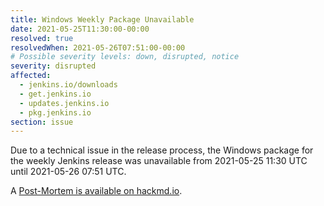 ```yaml
---
title: Windows Weekly Package Unavailable
date: 2021-05-25T11:30:00-00:00
resolved: true
resolvedWhen: 2021-05-26T07:51:00-00:00
# Possible severity levels: down, disrupted, notice
severity: disrupted
affected:
  - jenkins.io/downloads
  - get.jenkins.io
  - updates.jenkins.io
  - pkg.jenkins.io
section: issue
---
```


Due to a technical issue in the release process, the Windows package for the weekly Jenkins release was unavailable from 2021-05-25 11:30 UTC until 2021-05-26 07:51 UTC.

A [Post-Mortem is available on hackmd.io](https://hackmd.io/@jenkins-infra/SJNjA5jKu).
